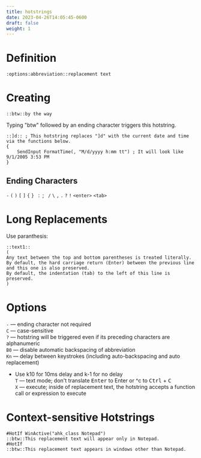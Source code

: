 ```yaml
---
title: hotstrings
date: 2023-04-26T14:05:45-0600
draft: false
weight: 1
---
```

# Definition
```autohotkey
:options:abbreviation::replacement text
```
# Creating
```autohotkey
::btw::by the way
```
Typing "btw" followed by an ending character triggers this hotstring.

```autohotkey
::]d:: ; This hotstring replaces "]d" with the current date and time via the functions below.
{
    SendInput FormatTime(, "M/d/yyyy h:mm tt") ; It will look like 9/1/2005 3:53 PM
}
```

## Ending Characters
`-` `(` `)` `[` `]` `{` `}` ` `:` `;` ` `/` `\` `,` `.` `?` `!` `<enter>` `<tab>`

# Long Replacements
Use paranthesis:
```autohotkey
::text1::
(
Any text between the top and bottom parentheses is treated literally.
By default, the hard carriage return (Enter) between the previous line and this one is also preserved.
By default, the indentation (tab) to the left of this line is preserved.
)
```

# Options
`-` — ending character not required  
`C` — case-sensitive  
`?` — hotstring will be triggered even if its preceding characters are alphanumeric  
`B0` — disable automatic backspacing of abbreviation  
`Kn` — delay between keystrokes (including auto-backspacing and auto replacement)  
- Use k10 for 10ms delay and k-1 for no delay  
`T` — text mode; don't translate <kbd>Enter</kbd> to Enter or ^c to <kbd>Ctrl</kbd> + <kbd>C</kbd>  
`X` — execute; inside of replacement text, the hotstring accepts a function call or expression to execute  

# Context-sensitive Hotstrings
```autohotkey
#HotIf WinActive("ahk_class Notepad")
::btw::This replacement text will appear only in Notepad.
#HotIf
::btw::This replacement text appears in windows other than Notepad.
```
